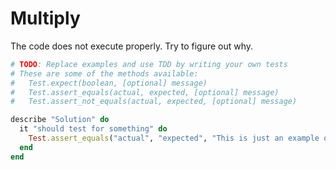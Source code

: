 # Multiply

The code does not execute properly. Try to figure out why.

```ruby
# TODO: Replace examples and use TDD by writing your own tests
# These are some of the methods available:
#   Test.expect(boolean, [optional] message)
#   Test.assert_equals(actual, expected, [optional] message)
#   Test.assert_not_equals(actual, expected, [optional] message)

describe "Solution" do
  it "should test for something" do
    Test.assert_equals("actual", "expected", "This is just an example of how you can write your own TDD tests")
  end
end
```